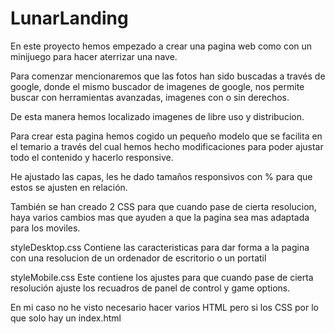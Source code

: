 # LunarLanding

En este proyecto hemos empezado a crear una pagina web como con un minijuego para hacer aterrizar una nave.

Para comenzar mencionaremos que las fotos han sido buscadas a través de google, donde el mismo buscador de imagenes de google, nos permite buscar con herramientas avanzadas, imagenes con o sin derechos.

De esta manera hemos localizado imagenes de libre uso y distribucion.

Para crear esta pagina hemos cogido un pequeño modelo que se facilita en el temario a través del cual hemos hecho modificaciones para poder ajustar todo el contenido y hacerlo responsive.

He ajustado las capas, les he dado tamaños responsivos con % para que estos se ajusten en relación.

También se han creado 2 CSS para que cuando pase de cierta resolucion, haya varios cambios mas que ayuden a que la pagina sea mas adaptada para los moviles.

styleDesktop.css
  Contiene las caracteristicas para dar forma a la pagina con una resolucion de un ordenador de escritorio o un portatil

styleMobile.css
  Este contiene los ajustes para que cuando pase de cierta resolución ajuste los recuadros de panel de control y game options.
  
En mi caso no he visto necesario hacer varios HTML pero si los CSS por lo que solo hay un index.html
